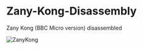 # Zany-Kong-Disassembly
Zany Kong (BBC Micro version) disassembled

<img src="Images/ZnyKong.png" alt="ZanyKong"/>
